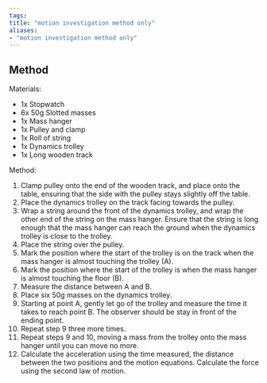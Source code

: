 ```yaml
---
tags: 
title: "motion investigation method only"
aliases:
- "motion investigation method only"
---
```


## Method

Materials:

- 1x Stopwatch
- 6x 50g Slotted masses
- 1x Mass hanger
- 1x Pulley and clamp
- 1x Roll of string
- 1x Dynamics trolley
- 1x Long wooden track

Method:

1. Clamp pulley onto the end of the wooden track, and place onto the table, ensuring that the side with the pulley stays slightly off the table.
2. Place the dynamics trolley on the track facing towards the pulley.
3. Wrap a string around the front of the dynamics trolley, and wrap the other end of the string on the mass hanger. Ensure that the string is long enough that the mass hanger can reach the ground when the dynamics trolley is close to the trolley.
4. Place the string over the pulley.
5. Mark the position where the start of the trolley is on the track when the mass hanger is almost touching the trolley (A).
6. Mark the position where the start of the trolley is when the mass hanger is almost touching the floor (B).
7. Measure the distance between A and B.
8. Place six 50g masses on the dynamics trolley.
9. Starting at point A, gently let go of the trolley and measure the time it takes to reach point B. The observer should be stay in front of the ending point.
10. Repeat step 9 three more times.
12. Repeat steps 9 and 10, moving a mass from the trolley onto the mass hanger until you can move no more.
13. Calculate the acceleration using the time measured, the distance between the two positions and the motion equations. Calculate the force using the second law of motion.
